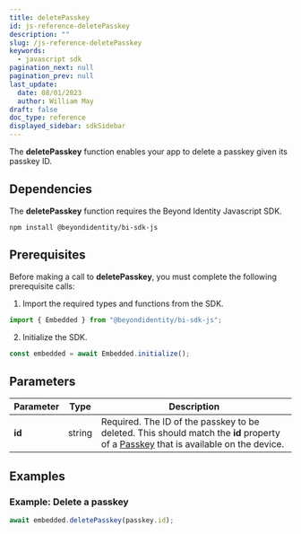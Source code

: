 ```yaml
---
title: deletePasskey
id: js-reference-deletePasskey
description: ""
slug: /js-reference-deletePasskey
keywords:
  - javascript sdk
pagination_next: null
pagination_prev: null
last_update:
  date: 08/01/2023
  author: William May
draft: false
doc_type: reference
displayed_sidebar: sdkSidebar
---
```


The **deletePasskey** function enables your app to delete a passkey given its passkey ID.

## Dependencies

The **deletePasskey** function requires the Beyond Identity Javascript SDK.

```
npm install @beyondidentity/bi-sdk-js
```

## Prerequisites

Before making a call to **deletePasskey**, you must complete the following prerequisite calls:

1. Import the required types and functions from the SDK.

  ```javascript
  import { Embedded } from "@beyondidentity/bi-sdk-js";
  ```

2. Initialize the SDK.

  ```javascript
  const embedded = await Embedded.initialize();
  ```

## Parameters

| Parameter | Type | Description |
| --- | --- | --- |
| **id** | string | Required. The ID of the passkey to be deleted. This should match the **id** property of a [Passkey](/docs/next/js-reference-passkey-type) that is available on the device. |

## Examples

### Example: Delete a passkey

```javascript
await embedded.deletePasskey(passkey.id);
```
